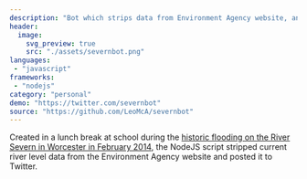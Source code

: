 ```yaml
---
description: "Bot which strips data from Environment Agency website, and posts it to Twitter"
header:
  image:
    svg_preview: true
    src: "./assets/severnbot.png"
languages:
 - "javascript"
frameworks:
 - "nodejs"
category: "personal"
demo: "https://twitter.com/severnbot"
source: "https://github.com/LeoMcA/severnbot"
---
```


Created in a lunch break at school during the [historic flooding on the River Severn in Worcester in February 2014](https://www.bbc.co.uk/news/uk-england-hereford-worcester-26167360), the NodeJS script stripped current river level data from the Environment Agency website and posted it to Twitter.
